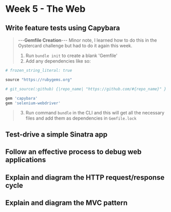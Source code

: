 # Week 5 - The Web
## Write feature tests using Capybara
> ---**Gemfile Creation**---
> Minor note, I learned how to do this in the Oystercard challenge but had to do it again this week. 
> 1. Run `bundle init` to create a blank 'Gemfile'
> 2. Add any dependencies like so: 
```ruby
# frozen_string_literal: true

source "https://rubygems.org"

# git_source(:github) {|repo_name| "https://github.com/#{repo_name}" }

gem 'capybara'
gem 'selenium-webdriver'
```
> 3. Run command `bundle` in the CLI and this will get all the necessary files and add them as dependencies in `Gemfile.lock`
  

## Test-drive a simple Sinatra app

## Follow an effective process to debug web applications

## Explain and diagram the HTTP request/response cycle

## Explain and diagram the MVC pattern